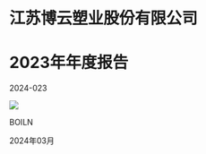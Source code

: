 # 江苏博云塑业股份有限公司  

# 2023年年度报告  

2024-023  

![](tmp1tj425n8/05a618d9321700becfe6e4d0109770b05fc73ce66cc1890f7f1dfa2b2c21ab0f.jpg)  

BOILN  

2024年03月  